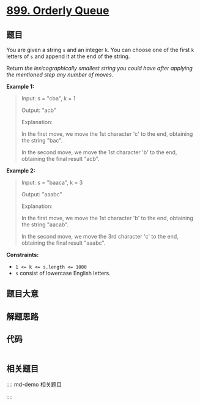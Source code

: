 # [899. Orderly Queue](https://leetcode.com/problems/orderly-queue/)

## 题目

You are given a string `s` and an integer `k`. You can choose one of the first
`k` letters of `s` and append it at the end of the string.

Return _the lexicographically smallest string you could have after applying
the mentioned step any number of moves_.



**Example 1:**

> Input: s = "cba", k = 1
> 
> Output: "acb"
> 
> Explanation: 
> 
> In the first move, we move the 1st character 'c' to the end, obtaining the string "bac".
> 
> In the second move, we move the 1st character 'b' to the end, obtaining the final result "acb".

**Example 2:**

> Input: s = "baaca", k = 3
> 
> Output: "aaabc"
> 
> Explanation: 
> 
> In the first move, we move the 1st character 'b' to the end, obtaining the string "aacab".
> 
> In the second move, we move the 3rd character 'c' to the end, obtaining the final result "aaabc".

**Constraints:**

  * `1 <= k <= s.length <= 1000`
  * `s` consist of lowercase English letters.


## 题目大意

## 解题思路

## 代码

```javascript

```

## 相关题目

:::: md-demo 相关题目

::::
